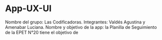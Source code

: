 # App-UX-UI
Nombre del grupo: Las Codificadoras.
Integrantes: Valdés Agustina y Amenabar Luciana.
Nombre y objetivo de la app: la Planilla de Seguimiento de la EPET N°20 tiene el objetivo de
